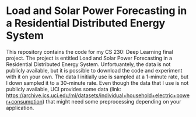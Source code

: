 # Load and Solar Power Forecasting in a Residential Distributed Energy System
This repository contains the code for my CS 230: Deep Learning final project. The project is entitled Load and Solar Power Forecasting in a Residential Distributed Energy System.
Unfortuantely, the data is not publicly available, but it is possible to download the code and experiment with it on your own. The data I initially use is sampled at a 1-minute rate, but I down sampled it to a 30-minute rate. Even though the data that I use is not publicly available, UCI provides some data (link: https://archive.ics.uci.edu/ml/datasets/individual+household+electric+power+consumption) that might need some preprocessing depending on your application.

